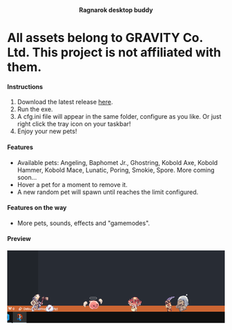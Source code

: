 <p align="center"><b>Ragnarok desktop buddy</b></p>

# All assets belong to GRAVITY Co. Ltd. This project is not affiliated with them.

#### Instructions
1. Download the latest release [here](https://github.com/gccruz93/ragnarok-buddy/releases).
2. Run the exe.
3. A cfg.ini file will appear in the same folder, configure as you like. Or just right click the tray icon on your taskbar!
4. Enjoy your new pets!

#### Features
- Available pets: Angeling, Baphomet Jr., Ghostring, Kobold Axe, Kobold Hammer, Kobold Mace, Lunatic, Poring, Smokie, Spore. More coming soon...
- Hover a pet for a moment to remove it.
- A new random pet will spawn until reaches the limit configured.

#### Features on the way
- More pets, sounds, effects and "gamemodes".

#### Preview
<p align="center"><img alt="" src=".readme/preview.png"></p>
